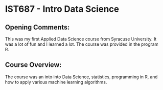 # IST687 - Intro Data Science

## Opening Comments:
This was my first Applied Data Science course from Syracuse University.  It was a lot of fun and I learned a lot.  The course was provided in the program R.  

## Course Overview:
The course was an into into Data Science, statistics, programming in R, and how to apply various machine learning algorithms.









































































































